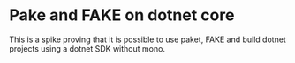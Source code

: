 # Pake and FAKE on dotnet core

This is a spike proving that it is possible to use paket, FAKE and build dotnet
projects using a dotnet SDK without mono.

